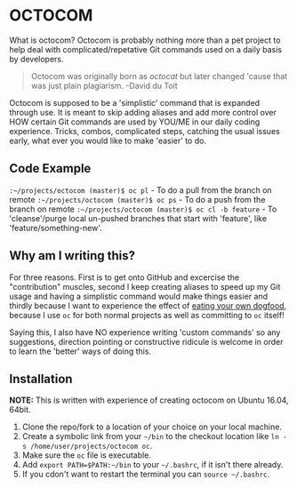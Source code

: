 # OCTOCOM

What is octocom? Octocom is probably nothing more than a pet project to help deal with complicated/repetative Git commands used on a daily basis by developers.

> Octocom was originally born as *octocat* but later changed 'cause that was just plain plagiarism. 
> -David du Toit

Octocom is supposed to be a 'simplistic' command that is expanded through use. It is meant to skip adding aliases and add more control over HOW certain Git commands are used by YOU/ME in our daily coding experience. Tricks, combos, complicated steps, catching the usual issues early, what ever you would like to make 'easier' to do.

## Code Example

`:~/projects/octocom (master)$ oc pl` - To do a pull from the branch on remote
`:~/projects/octocom (master)$ oc ps` - To do a push from the branch on remote
`:~/projects/octocom (master)$ oc cl -b feature` - To 'cleanse'/purge local un-pushed branches that start with 'feature', like 'feature/something-new'.

## Why am I writing this?

For three reasons. First is to get onto GitHub and excercise the "contribution" muscles, second I keep creating aliases to speed up my Git usage and having a simplistic command would make things easier and thirdly because I want to experience the effect of [eating your own dogfood](https://en.wikipedia.org/wiki/Eating_your_own_dog_food), because I use `oc` for both normal projects as well as committing to `oc` itself!

Saying this, I also have NO experience writing 'custom commands' so any suggestions, direction pointing or constructive ridicule is welcome in order to learn the 'better' ways of doing this.

## Installation

**NOTE:** This is written with experience of creating octocom on Ubuntu 16.04, 64bit.

1. Clone the repo/fork to a location of your choice on your local machine.
2. Create a symbolic link from your `~/bin` to the checkout location like `ln -s /home/user/projects/octocom oc`.
3. Make sure the `oc` file is executable.
4. Add `export PATH=$PATH:~/bin` to your `~/.bashrc`, if it isn't there already.
5. If you cdon't want to restart the terminal you can `source ~/.bashrc`.